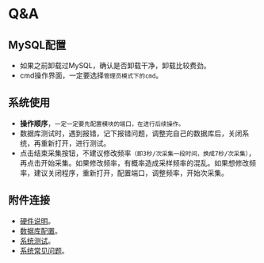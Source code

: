 # Q&A

## MySQL配置
- 如果之前卸载过MySQL，确认是否卸载干净，卸载比较费劲。
- cmd操作界面，一定要选择`管理员模式下的cmd`。

## 系统使用
- **操作顺序**，`一定一定要先配置模块的端口，在进行后续操作。`
- 数据库测试时，遇到报错，记下报错问题，调整完自己的数据库后，关闭系统，再重新打开，进行测试。
- 点击结束采集按钮，不建议修改频率`（即3秒/次采集一段时间，换成7秒/次采集）`，再点击开始采集。如果修改频率，有概率造成采样频率的混乱。如果想修改频率，建议关闭程序，重新打开，配置端口，调整频率，开始次采集。

## 附件连接
- [硬件说明](./hw_details.md)。
- [数据库配置](./db_config.md)。
- [系统测试](./system_test.md)。
- [系统常见问题](./Q&A.md)。


